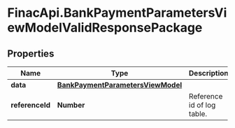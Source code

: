 # FinacApi.BankPaymentParametersViewModelValidResponsePackage

## Properties
Name | Type | Description | Notes
------------ | ------------- | ------------- | -------------
**data** | [**BankPaymentParametersViewModel**](BankPaymentParametersViewModel.md) |  | [optional] 
**referenceId** | **Number** | Reference id of log table. | [optional] 
